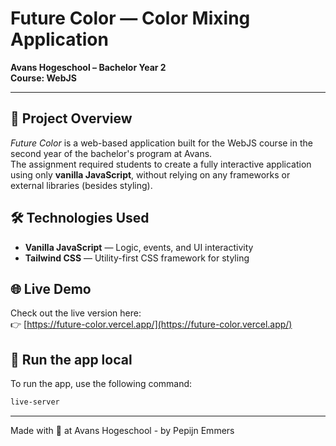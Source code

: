 # Future Color — Color Mixing Application  
**Avans Hogeschool – Bachelor Year 2**  
**Course: WebJS**

--- 

## 🎨 Project Overview  
*Future Color* is a web-based application built for the WebJS course in the second year of the bachelor's program at Avans.  
The assignment required students to create a fully interactive application using only **vanilla JavaScript**, without relying on any frameworks or external libraries (besides styling).

## 🛠️ Technologies Used  
- **Vanilla JavaScript** — Logic, events, and UI interactivity  
- **Tailwind CSS** — Utility-first CSS framework for styling

## 🌐 Live Demo  
Check out the live version here:  
👉 [https://future-color.vercel.app/](https://future-color.vercel.app/)

## 🚀 Run the app local

To run the app, use the following command:
```bash
live-server
```


---

Made with 🎨 at Avans Hogeschool - by Pepijn Emmers
